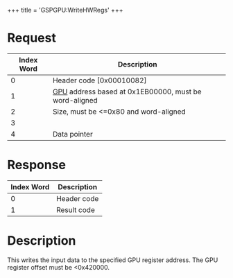 +++
title = 'GSPGPU:WriteHWRegs'
+++

# Request

<table>
<thead>
<tr class="header">
<th>Index Word</th>
<th>Description</th>
</tr>
</thead>
<tbody>
<tr class="odd">
<td>0</td>
<td>Header code [0x00010082]</td>
</tr>
<tr class="even">
<td>1</td>
<td><a href="/categories/GPU" title="wikilink">GPU</a> address based at
0x1EB00000, must be word-aligned</td>
</tr>
<tr class="odd">
<td>2</td>
<td>Size, must be &lt;=0x80 and word-aligned</td>
</tr>
<tr class="even">
<td>3</td>
<td></td>
</tr>
<tr class="odd">
<td>4</td>
<td>Data pointer</td>
</tr>
</tbody>
</table>

# Response

| Index Word | Description |
|------------|-------------|
| 0          | Header code |
| 1          | Result code |

# Description

This writes the input data to the specified GPU register address. The
GPU register offset must be \<0x420000.
